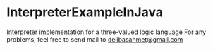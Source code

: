 # InterpreterExampleInJava
Interpreter implementation for a three-valued logic language
For any problems, feel free to send mail to delibasahmet@gmail.com
